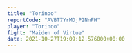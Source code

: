 ```yaml
---
title: "Torinoo"
reportCode: "AVBT7YrMDjP2NnFH"
player: "Torinoo"
fight: "Maiden of Virtue"
date: 2021-10-27T19:09:12.576000+00:00
---
```

